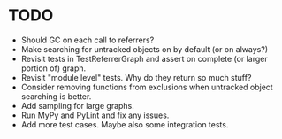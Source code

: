 # TODO

* Should GC on each call to referrers?
* Make searching for untracked objects on by default (or on always?)
* Revisit tests in TestReferrerGraph and assert on complete (or larger portion of) graph.
* Revisit "module level" tests. Why do they return so much stuff?
* Consider removing functions from exclusions when untracked object searching is better.
* Add sampling for large graphs.
* Run MyPy and PyLint and fix any issues.
* Add more test cases. Maybe also some integration tests.
